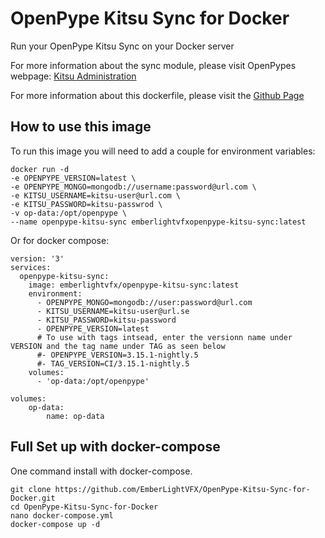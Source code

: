 # OpenPype Kitsu Sync for Docker
Run your OpenPype Kitsu Sync on your Docker server

For more information about the sync module, please visit OpenPypes webpage: [Kitsu Administration](https://openpype.io/docs/module_kitsu)

For more information about this dockerfile, please visit the [Github Page](https://github.com/EmberLightVFX/OpenPype-Kitsu-Sync-for-Docker)

## How to use this image
To run this image you will need to add a couple for environment variables:
```
docker run -d
-e OPENPYPE_VERSION=latest \
-e OPENPYPE_MONGO=mongodb://username:password@url.com \
-e KITSU_USERNAME=kitsu-user@url.com \
-e KITSU_PASSWORD=kitsu-passwrod \
-v op-data:/opt/openpype \
--name openpype-kitsu-sync emberlightvfxopenpype-kitsu-sync:latest
```
Or for docker compose:
```
version: '3'
services:
  openpype-kitsu-sync:
    image: emberlightvfx/openpype-kitsu-sync:latest
    environment:
      - OPENPYPE_MONGO=mongodb://user:password@url.com
      - KITSU_USERNAME=kitsu-user@url.se
      - KITSU_PASSWORD=kitsu-password
      - OPENPYPE_VERSION=latest
      # To use with tags intsead, enter the versionn name under VERSION and the tag name under TAG as seen below
      #- OPENPYPE_VERSION=3.15.1-nightly.5
      #- TAG_VERSION=CI/3.15.1-nightly.5
    volumes:
      - 'op-data:/opt/openpype'

volumes:
    op-data:
        name: op-data
```

## Full Set up with docker-compose
One command install with docker-compose.
```
git clone https://github.com/EmberLightVFX/OpenPype-Kitsu-Sync-for-Docker.git
cd OpenPype-Kitsu-Sync-for-Docker
nano docker-compose.yml
docker-compose up -d
```